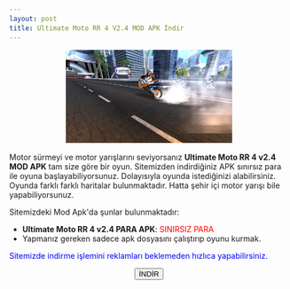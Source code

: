 ```yaml
---
layout: post
title: Ultimate Moto RR 4 V2.4 MOD APK İndir
---
```


<center>
<img src="/images/ultimatemoto.jpg" alt="Ultimate Moto RR 4" width="300px"/>
</center>
<p>Motor sürmeyi ve motor yarışlarını seviyorsanız <strong>Ultimate Moto RR 4 v2.4 MOD APK</strong> tam size göre bir oyun. Sitemizden indirdiğiniz APK sınırsız para ile oyuna başlayabiliyorsunuz. Dolayısıyla oyunda istediğinizi alabilirsiniz. Oyunda farklı farklı haritalar bulunmaktadır. Hatta şehir içi motor yarışı bile yapabiliyorsunuz.
</p>

<p>Sitemizdeki Mod Apk'da şunlar bulunmaktadır:</p>
<ul>
<li><strong>Ultimate Moto RR 4 v2.4 PARA APK</strong>: <span style="color:red;">SINIRSIZ PARA</span></li>
<li>Yapmanız gereken sadece apk dosyasını çalıştırıp oyunu kurmak.</li>
</ul>

<p style="color: blue;">Sitemizde indirme işlemini reklamları beklemeden hızlıca yapabilirsiniz.</p>

<center>
<a href="https://cloud.mail.ru/public/JLtx/NEDeFTGHb" target="_blank" rel="nofollow"><button class="button3">İNDİR</button></a>
</center>
